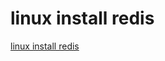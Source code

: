 # linux install redis
[linux install redis](https://aiwithcloud.com/2022/09/16/linux_install_redis/)